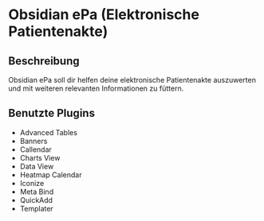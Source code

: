# Obsidian ePa (Elektronische Patientenakte)

## Beschreibung

Obsidian ePa soll dir helfen deine elektronische Patientenakte auszuwerten und mit weiteren relevanten Informationen zu füttern.

## Benutzte Plugins

- Advanced Tables
- Banners
- Callendar
- Charts View
- Data View
- Heatmap Calendar
- Iconize
- Meta Bind
- QuickAdd
- Templater
